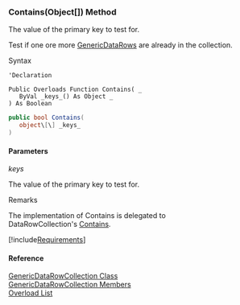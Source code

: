 ﻿### Contains(Object[]) Method

The value of the primary key to test for.

Test if one ore more [GenericDataRows](fcSDK~FChoice.Foundation.GenericDataRow.md) are already in the collection.

Syntax

```vbnet
'Declaration

Public Overloads Function Contains( _
   ByVal _keys_() As Object _
) As Boolean
```

```csharp
public bool Contains( 
   object\[\] _keys_
)
```

#### Parameters

_keys_

The value of the primary key to test for.

Remarks

The implementation of Contains is delegated to DataRowCollection's [Contains](ms-help://MS.NETFrameworkSDKv1.1/cpref/html/frlrfsystemdatadatarowcollectionclasscontainstopic.htm).

[!include[Requirements](../partials/requirements.md)]

#### Reference

[GenericDataRowCollection Class](fcSDK~FChoice.Foundation.GenericDataRowCollection.md)  
[GenericDataRowCollection Members](fcSDK~FChoice.Foundation.GenericDataRowCollection_members.md)  
[Overload List](fcSDK~FChoice.Foundation.GenericDataRowCollection~Contains.md)